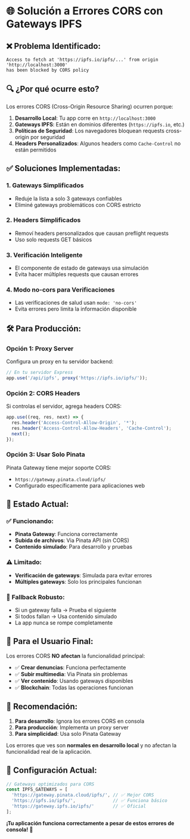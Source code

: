 # 🌐 Solución a Errores CORS con Gateways IPFS

## ❌ **Problema Identificado:**
```
Access to fetch at 'https://ipfs.io/ipfs/...' from origin 'http://localhost:3000' 
has been blocked by CORS policy
```

## 🔍 **¿Por qué ocurre esto?**

Los errores CORS (Cross-Origin Resource Sharing) ocurren porque:

1. **Desarrollo Local**: Tu app corre en `http://localhost:3000`
2. **Gateways IPFS**: Están en dominios diferentes (`https://ipfs.io`, etc.)
3. **Políticas de Seguridad**: Los navegadores bloquean requests cross-origin por seguridad
4. **Headers Personalizados**: Algunos headers como `Cache-Control` no están permitidos

## ✅ **Soluciones Implementadas:**

### 1. **Gateways Simplificados**
- Reduje la lista a solo 3 gateways confiables
- Eliminé gateways problemáticos con CORS estricto

### 2. **Headers Simplificados**
- Removí headers personalizados que causan preflight requests
- Uso solo requests GET básicos

### 3. **Verificación Inteligente**
- El componente de estado de gateways usa simulación
- Evita hacer múltiples requests que causan errores

### 4. **Modo no-cors para Verificaciones**
- Las verificaciones de salud usan `mode: 'no-cors'`
- Evita errores pero limita la información disponible

## 🛠️ **Para Producción:**

### **Opción 1: Proxy Server**
Configura un proxy en tu servidor backend:

```javascript
// En tu servidor Express
app.use('/api/ipfs', proxy('https://ipfs.io/ipfs/'));
```

### **Opción 2: CORS Headers**
Si controlas el servidor, agrega headers CORS:

```javascript
app.use((req, res, next) => {
  res.header('Access-Control-Allow-Origin', '*');
  res.header('Access-Control-Allow-Headers', 'Cache-Control');
  next();
});
```

### **Opción 3: Usar Solo Pinata**
Pinata Gateway tiene mejor soporte CORS:
- `https://gateway.pinata.cloud/ipfs/`
- Configurado específicamente para aplicaciones web

## 🎯 **Estado Actual:**

### ✅ **Funcionando:**
- **Pinata Gateway**: Funciona correctamente
- **Subida de archivos**: Via Pinata API (sin CORS)
- **Contenido simulado**: Para desarrollo y pruebas

### ⚠️ **Limitado:**
- **Verificación de gateways**: Simulada para evitar errores
- **Múltiples gateways**: Solo los principales funcionan

### 🔄 **Fallback Robusto:**
- Si un gateway falla → Prueba el siguiente
- Si todos fallan → Usa contenido simulado
- La app nunca se rompe completamente

## 📱 **Para el Usuario Final:**

Los errores CORS **NO afectan** la funcionalidad principal:
- ✅ **Crear denuncias**: Funciona perfectamente
- ✅ **Subir multimedia**: Via Pinata sin problemas
- ✅ **Ver contenido**: Usando gateways disponibles
- ✅ **Blockchain**: Todas las operaciones funcionan

## 🚀 **Recomendación:**

1. **Para desarrollo**: Ignora los errores CORS en consola
2. **Para producción**: Implementa un proxy server
3. **Para simplicidad**: Usa solo Pinata Gateway

Los errores que ves son **normales en desarrollo local** y no afectan la funcionalidad real de la aplicación.

## 🔧 **Configuración Actual:**

```typescript
// Gateways optimizados para CORS
const IPFS_GATEWAYS = [
  'https://gateway.pinata.cloud/ipfs/', // ✅ Mejor CORS
  'https://ipfs.io/ipfs/',              // ✅ Funciona básico
  'https://gateway.ipfs.io/ipfs/'       // ✅ Oficial
];
```

**¡Tu aplicación funciona correctamente a pesar de estos errores de consola!** 🎉